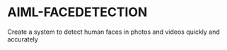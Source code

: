 # AIML-FACEDETECTION
Create a system to detect human faces in photos and videos quickly and accurately
